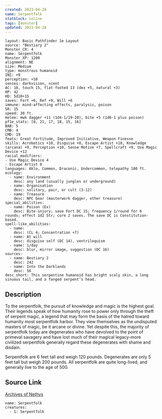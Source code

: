 ```yaml
---
created: 2023-04-28
name: Serpentfolk
statblock: inline
tags: [monster]
updated: 2023-04-28
---
```

```statblock
layout: Basic Pathfinder 1e Layout
source: "Bestiary 2"
Monster_CR: 4
name: Serpentfolk
Monster_XP: 1200
alignment: NE
size: Medium
type: monstrous humanoid
INI: +9
perception: +10
senses: darkvision, scent
AC: 18, touch 15, flat-footed 13 (dex +5, natural +3)
HP: 42
HD: 5d10+15
saves: Fort +6, Ref +9, Will +6
immune: mind-affecting effects, paralysis, poison
SR: 15
speed: 30 ft.
melee: mwk dagger +11 (1d4-1/19-20), bite +5 (1d6-1 plus poison)
pf1e_stats: [8, 21, 17, 18, 15, 16]
BAB: 5
CMB: 4
CMD: 19
feats: Great Fortitude, Improved Initiative, Weapon Finesse
skills: Acrobatics +10, Disguise +8, Escape Artist +18, Knowledge (arcana) +9, Perception +10, Sense Motive +7, Spellcraft +9, Use Magic Device +12
racial_modifiers:
- Use Magic Device 4
- Escape Artist 8
languages: Aklo, Common, Draconic, Undercommon, telepathy 100 ft.
ecology:
  - name: Environment
    desc: any land (usually jungles or underground)
  - name: Organisation
    desc: solitary, pair, or cult (3-12)
  - name: Treasure
    desc: NPC Gear (masterwork dagger, other treasure)
special_abilities:
  - name: Poison (Ex)
    desc: Bite-injury; save Fort DC 15; frequency 1/round for 6 rounds; effect 1d2 Str; cure 2 saves. The save DC is Constitution-based.
spell-like_abilities:
  - name:
    desc: (CL 4; Concentration +7)
  - name: At will
    desc: disguise self (DC 14), ventriloquism
  - name: 1/day
    desc: blur, mirror image, suggestion (DC 16)
sources:
  - name: Bestiary 2
    desc: 242
  - name: Into the Darklands
    desc: 56
desc_short: This serpentine humanoid has bright scaly skin, a long sinuous tail, and a fanged serpent’s head.
```
## Description
To the serpentfolk, the pursuit of knowledge and magic is the highest goal. Their legends speak of how humanity rose to power only through the theft of serpent magic, a legend that may form the basis of the hatred toward humanity most serpentfolk harbor. They view themselves as the undisputed masters of magic, be it arcane or divine. Yet despite this, the majority of serpentfolk today are degenerates who have devolved to the point of primeval savagery and have lost much of their magical legacy-more civilized serpentfolk generally regard these degenerates with shame and disdain.

Serpentfolk are 6 feet tall and weigh 120 pounds. Degenerates are only 5 feet tall but weigh 200 pounds. All serpentfolk are quite long-lived, and generally live to the age of 500.
## Source Link
[Archives of Nethys](https://aonprd.com/MonsterDisplay.aspx?ItemName=Serpentfolk)
```encounter-table
name: Serpentfolk
creatures:
  - 1: Serpentfolk
```
